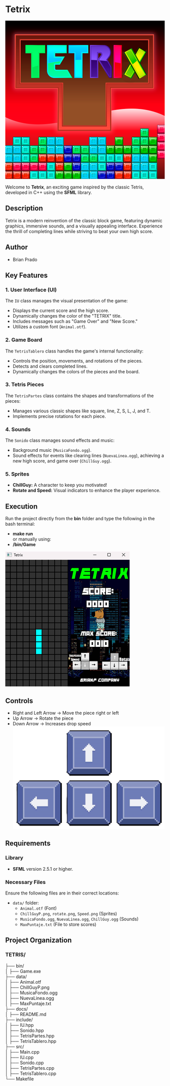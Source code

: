 # Tetrix

![Tetrix Preview](./Tetrix.png)

Welcome to **Tetrix**, an exciting game inspired by the classic Tetris, developed in C++ using the **SFML** library.

## Description

Tetrix is a modern reinvention of the classic block game, featuring dynamic graphics, immersive sounds, and a visually appealing interface. Experience the thrill of completing lines while striving to beat your own high score.

## Author  
- Brian Prado  

## Key Features

### 1. **User Interface (UI)**
The `IU` class manages the visual presentation of the game:
- Displays the current score and the high score.
- Dynamically changes the color of the "TETRIX" title.
- Includes messages such as "Game Over" and "New Score."
- Utilizes a custom font (`Animal.otf`).

### 2. **Game Board**
The `TetrisTablero` class handles the game's internal functionality:
- Controls the position, movements, and rotations of the pieces.
- Detects and clears completed lines.
- Dynamically changes the colors of the pieces and the board.

### 3. **Tetris Pieces**
The `TetrisPartes` class contains the shapes and transformations of the pieces:
- Manages various classic shapes like square, line, Z, S, L, J, and T.
- Implements precise rotations for each piece.

### 4. **Sounds**
The `Sonido` class manages sound effects and music:
- Background music (`MusicaFondo.ogg`).
- Sound effects for events like clearing lines (`NuevaLinea.ogg`), achieving a new high score, and game over (`ChillGuy.ogg`).

### 5. **Sprites**
- **ChillGuy:** A character to keep you motivated!
- **Rotate and Speed:** Visual indicators to enhance the player experience.

## **Execution** 
Run the project directly from the **bin** folder and type the following in the bash terminal:
- **make run**  
or manually using:   
- **/bin/Game**  

![Gameplay Preview](./GamePlaay.png)  

## Controls    
- Right and Left Arrow -> Move the piece right or left    
- Up Arrow -> Rotate the piece    
- Down Arrow -> Increases drop speed    
![Controls Preview](./Flechitas.png)    

## Requirements

### **Library**
- **SFML** version 2.5.1 or higher.

### **Necessary Files**
Ensure the following files are in their correct locations:
- `data/` folder:
  - `Animal.otf` (Font)
  - `ChillGuyP.png`, `rotate.png`, `Speed.png` (Sprites)
  - `MusicaFondo.ogg`, `NuevaLinea.ogg`, `ChillGuy.ogg` (Sounds)
  - `MaxPuntaje.txt` (File to store scores)

## Project Organization
### TETRIS/   
├── bin/    
│   ├── Game.exe                    
├── data/                  
│   ├── Animal.otf    
│   ├── ChillGuyP.png    
│   ├── MusicaFondo.ogg    
│   ├── NuevaLinea.ogg    
│   ├── MaxPuntaje.txt    
├── docs/        
│   ├── README.md                
├── include/                 
│   ├── IU.hpp    
│   ├── Sonido.hpp    
│   ├── TetrisPartes.hpp    
│   ├── TetrisTablero.hpp    
├── src/                     
│   ├── Main.cpp    
│   ├── IU.cpp    
│   ├── Sonido.cpp    
│   ├── TetrisPartes.cpp    
│   ├── TetrisTablero.cpp    
└── Makefile  
